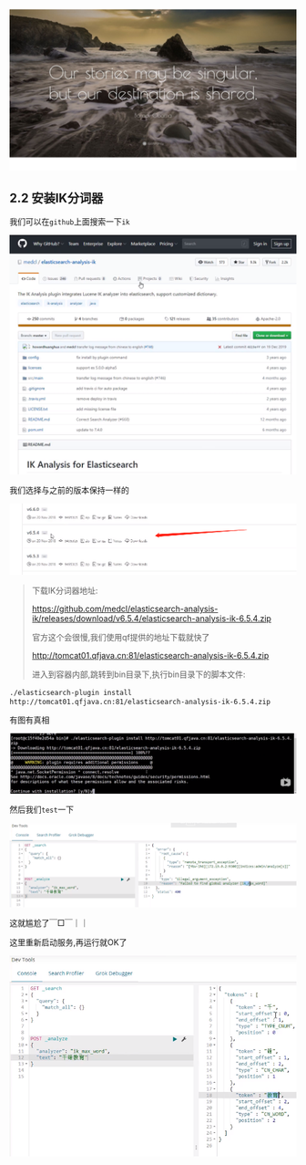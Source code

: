 ![1598360937835](05_%E5%AE%89%E8%A3%85IK%E5%88%86%E8%AF%8D%E5%99%A8.assets/1598360937835.png)

## 2.2 安装IK分词器

我们可以在`github`上面搜索一下`ik`

![1598361944582](05_%E5%AE%89%E8%A3%85IK%E5%88%86%E8%AF%8D%E5%99%A8.assets/1598361944582.png)

我们选择与之前的版本保持一样的

![1598362000743](05_%E5%AE%89%E8%A3%85IK%E5%88%86%E8%AF%8D%E5%99%A8.assets/1598362000743.png)

> 下载IK分词器地址:
>
> https://github.com/medcl/elasticsearch-analysis-ik/releases/download/v6.5.4/elasticsearch-analysis-ik-6.5.4.zip
>
> 官方这个会很慢,我们使用qf提供的地址下载就快了
>
> http://tomcat01.qfjava.cn:81/elasticsearch-analysis-ik-6.5.4.zip
>
> 进入到容器内部,跳转到bin目录下,执行bin目录下的脚本文件:

```shell
./elasticsearch-plugin install http://tomcat01.qfjava.cn:81/elasticsearch-analysis-ik-6.5.4.zip
```

有图有真相

![1598362316579](05_%E5%AE%89%E8%A3%85IK%E5%88%86%E8%AF%8D%E5%99%A8.assets/1598362316579.png)

然后我们`test`一下

![1598362615402](05_%E5%AE%89%E8%A3%85IK%E5%88%86%E8%AF%8D%E5%99%A8.assets/1598362615402.png)

这就尴尬了￣□￣｜｜

这里重新启动服务,再运行就OK了

![1598362704418](05_%E5%AE%89%E8%A3%85IK%E5%88%86%E8%AF%8D%E5%99%A8.assets/1598362704418.png)